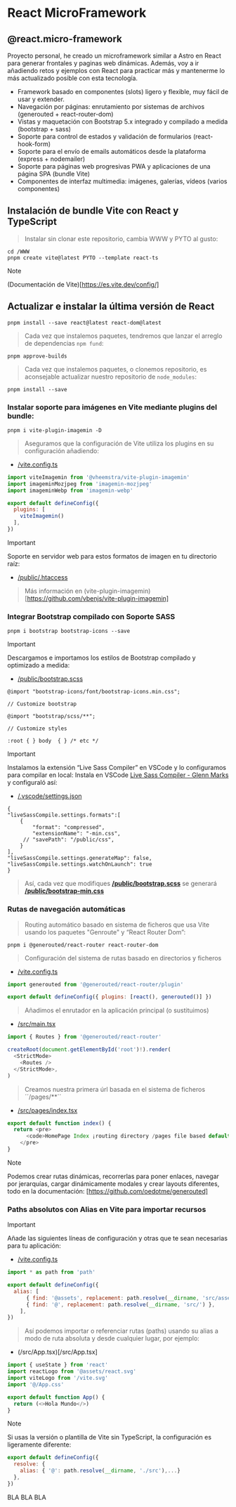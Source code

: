 # React MicroFramework
## @react.micro-framework
Proyecto personal, he creado un microframework similar a Astro en React para generar frontales y paginas web dinámicas.
Además, voy a ir añadiendo retos y ejemplos con React para practicar más y mantenerme lo más actualizado posible con esta tecnología.
- Framework basado en componentes (slots) ligero y flexible, muy fácil de usar y extender.
- Navegación por páginas: enrutamiento por sistemas de archivos (generouted + react-router-dom)
- Vistas y maquetación con Bootstrap 5.x integrado y compilado a medida (bootstrap + sass)
- Soporte para control de estados y validación de formularios (react-hook-form)
- Soporte para el envío de emails automáticos desde la plataforma (express + nodemailer)
- Soporte para páginas web progresivas PWA y aplicaciones de una página SPA (bundle Vite)
- Componentes de interfaz multimedia: imágenes, galerías, vídeos (varios componentes)


## Instalación de bundle Vite con React y TypeScript
> Instalar sin clonar este repositorio, cambia WWW y PYTO al gusto:
```
cd /WWW
pnpm create vite@latest PYTO --template react-ts
```
> [!NOTE]
> (Documentación de Vite)[https://es.vite.dev/config/]

## Actualizar e instalar la última versión de React
```
pnpm install --save react@latest react-dom@latest
```
> Cada vez que instalemos paquetes, tendremos que lanzar el arreglo de dependencias ``npm fund``:
```
pnpm approve-builds
```
> Cada vez que instalemos paquetes, o clonemos repositorio, es aconsejable actualizar nuestro repositorio de ``node_modules``:
```
pnpm install --save
```


### Instalar soporte para imágenes en Vite mediante plugins del bundle:
```
pnpm i vite-plugin-imagemin -D
```
> Aseguramos que la configuración de Vite utiliza los plugins en su configuración añadiendo:
+ [/vite.config.ts](/vite.config.ts) 
```javascript
import viteImagemin from '@vheemstra/vite-plugin-imagemin'
import imageminMozjpeg from 'imagemin-mozjpeg'
import imageminWebp from 'imagemin-webp'

export default defineConfig({
  plugins: [
    viteImagemin()
  ],
})
```
> [!IMPORTANT]
> Soporte en servidor web para estos formatos de imagen en tu directorio raíz:
+ [/public/.htaccess](/public/.htaccess)
> Más información en (vite-plugin-imagemin)[https://github.com/vbenjs/vite-plugin-imagemin]


### Integrar Bootstrap compilado con Soporte SASS
```
pnpm i bootstrap bootstrap-icons --save
```
> [!IMPORTANT]
> Descargamos e importamos los estilos de Bootstrap compilado y optimizado a medida:
+ [/public/bootstrap.scss](/public/bootstrap.scss)
```
@import "bootstrap-icons/font/bootstrap-icons.min.css";

// Customize bootstrap

@import "bootstrap/scss/**";

// Customize styles

:root { } body  { } /* etc */
```
> [!IMPORTANT]
> Instalamos la extensión “Live Sass Compiler” en VSCode y lo configuramos para compilar en local:
> Instala en VSCode [Live Sass Compiler - Glenn Marks](https://marketplace.visualstudio.com/items?itemName=glenn2223.live-sass) y configuraló así:
+ [/.vscode/settings.json](/.vscode/settings.json)
```
{
"liveSassCompile.settings.formats":[
    {
        "format": "compressed", 
        "extensionName": "-min.css", 
     // "savePath": "/public/css", 
    }
],
"liveSassCompile.settings.generateMap": false, 
"liveSassCompile.settings.watchOnLaunch": true
}
```
> Así, cada vez que modifiques **[/public/bootstrap.scss](/public/bootstrap.scss)** se generará **[/public/bootstrap-min.css](/public/bootstrap-min.css)**


### Rutas de navegación automáticas
> Routing automático basado en sistema de ficheros que usa Vite usando los paquetes "Genroute" y “React Router Dom”:
```
pnpm i @generouted/react-router react-router-dom
```
> Configuración del sistema de rutas basado en directorios y ficheros
+ [/vite.config.ts](/vite.config.ts)
```javascript
import generouted from '@generouted/react-router/plugin'

export default defineConfig({ plugins: [react(), generouted()] })
```
> Añadimos el enrutador en la aplicación principal (o sustituimos)
+ [/src/main.tsx](/src/main.tsx)
```javascript
import { Routes } from '@generouted/react-router'

createRoot(document.getElementById('root')!).render(
  <StrictMode>
    <Routes />
  </StrictMode>,
)
```
> Creamos nuestra primera úrl basada en el sistema de ficheros ´´/pages/**´´
+ [/src/pages/index.tsx](/src/pages/index.tsx)
```javascript
export default function index() {
  return <pre>
      <code>HomePage Index ¡routing directory /pages file based default!</code>
    </pre>
}
```
> [!NOTE]
> Podemos crear rutas dinámicas, recorrerlas para poner enlaces, navegar por jerarquías, cargar dinámicamente modales y crear layouts diferentes, todo en la documentación:
> [https://github.com/oedotme/generouted]


### Paths absolutos con Alias en Vite para importar recursos
> [!IMPORTANT]
> Añade las siguientes líneas de configuración y otras que te sean necesarias para tu aplicación:
+ [/vite.config.ts](/vite.config.ts)
```javascript
import * as path from 'path'

export default defineConfig({
  alias: [
      { find: '@assets', replacement: path.resolve(__dirname, 'src/assets') },
      { find: '@', replacement: path.resolve(__dirname, 'src/') },
    ],
})
```
> Así podemos importar o referenciar rutas (paths) usando su alias a modo de ruta absoluta y desde cualquier lugar, por ejemplo:
+ (/src/App.tsx)[/src/App.tsx]
```javascript
import { useState } from 'react'
import reactLogo from '@assets/react.svg'
import viteLogo from '/vite.svg'
import '@/App.css'

export default function App() {
  return (<>Hola Mundo</>)
}
```
> [!NOTE]
> Si usas la versión o plantilla de Vite sin TypeScript, la configuración es ligeramente diferente:
```javascript
export default defineConfig({
  resolve: {
    alias: { '@': path.resolve(__dirname, './src'),...}
  },
})
```

BLA BLA BLA

